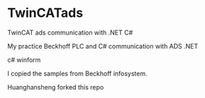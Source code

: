 # TwinCATads
TwinCAT ads communication with .NET C#

My practice Beckhoff PLC and C# communication with ADS .NET

c# winform 

I copied the samples from Beckhoff infosystem.

Huanghansheng forked this repo 
